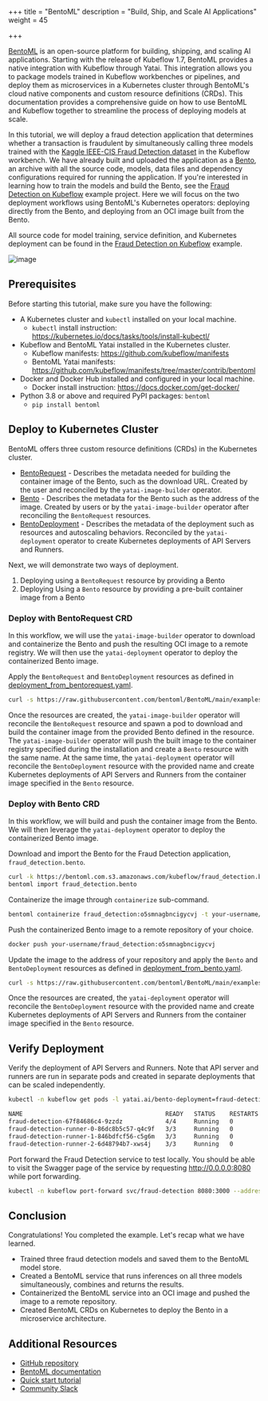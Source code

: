 +++
title = "BentoML"
description = "Build, Ship, and Scale AI Applications"
weight = 45

+++

[BentoML](https://github.com/bentoml/BentoML) is an open-source platform for building, shipping, and scaling AI applications. Starting with the release of Kubeflow 1.7, BentoML provides a native integration with Kubeflow through Yatai. This integration allows you to package models trained in Kubeflow workbenches or pipelines, and deploy them as microservices in a Kubernetes cluster through BentoML's cloud native components and custom resource definitions (CRDs). This documentation provides a comprehensive guide on how to use BentoML and Kubeflow together to streamline the process of deploying models at scale.

In this tutorial, we will deploy a fraud detection application that determines whether a transaction is fraudulent by simultaneously calling three models trained with the [Kaggle IEEE-CIS Fraud Detection dataset](https://www.kaggle.com/c/ieee-fraud-detection) in the Kubeflow workbench. We have already built and uploaded the application as a [Bento](https://docs.bentoml.org/en/latest/concepts/bento.html), an archive with all the source code, models, data files and dependency configurations required for running the application. If you're interested in learning how to train the models and build the Bento, see the [Fraud Detection on Kubeflow](https://github.com/bentoml/BentoML/tree/main/examples/kubeflow) example project. Here we will focus on the two deployment workflows using BentoML's Kubernetes operators: deploying directly from the Bento, and deploying from an OCI image built from the Bento.

All source code for model training, service definition, and Kubernetes deployment can be found in the [Fraud Detection on Kubeflow](https://github.com/bentoml/BentoML/tree/main/examples/kubeflow) example.

![image](https://user-images.githubusercontent.com/861225/226851915-141ccf42-0374-4b68-89bd-450c8edf1c06.png)

## Prerequisites

Before starting this tutorial, make sure you have the following:

* A Kubernetes cluster and `kubectl` installed on your local machine.
    * `kubectl` install instruction: https://kubernetes.io/docs/tasks/tools/install-kubectl/
* Kubeflow and BentoML Yatai installed in the Kubernetes cluster.
    * Kubeflow manifests: https://github.com/kubeflow/manifests 
    * BentoML Yatai manifests: https://github.com/kubeflow/manifests/tree/master/contrib/bentoml
* Docker and Docker Hub installed and configured in your local machine.
    * Docker install instruction: https://docs.docker.com/get-docker/
* Python 3.8 or above and required PyPI packages: `bentoml`
    * ```pip install bentoml```

## Deploy to Kubernetes Cluster

BentoML offers three custom resource definitions (CRDs) in the Kubernetes cluster.

- [BentoRequest](https://docs.bentoml.org/projects/yatai/en/latest/concepts/bentorequest_crd.html) - Describes the metadata needed for building the container image of the Bento, such as the download URL. Created by the user and reconciled by the `yatai-image-builder` operator.
- [Bento](https://docs.bentoml.org/projects/yatai/en/latest/concepts/bento_crd.html) - Describes the metadata for the Bento such as the address of the image. Created by users or by the `yatai-image-builder` operator after reconciling the `BentoRequest` resources.
- [BentoDeployment](https://docs.bentoml.org/projects/yatai/en/latest/concepts/bentodeployment_crd.html) - Describes the metadata of the deployment such as resources and autoscaling behaviors. Reconciled by the `yatai-deployment` operator to create Kubernetes deployments of API Servers and Runners.

Next, we will demonstrate two ways of deployment.

1. Deploying using a `BentoRequest` resource by providing a Bento
2. Deploying Using a `Bento` resource by providing a pre-built container image from a Bento

### Deploy with BentoRequest CRD

In this workflow, we will use the `yatai-image-builder` operator to download and containerize the Bento and push the resulting OCI image to a remote registry. We will then use the `yatai-deployment` operator to deploy the containerized Bento image.

Apply the `BentoRequest` and `BentoDeployment` resources as defined in [deployment_from_bentorequest.yaml](https://raw.githubusercontent.com/bentoml/BentoML/main/examples/kubeflow/deployment_from_bentorequest.yaml).

```bash
curl -s https://raw.githubusercontent.com/bentoml/BentoML/main/examples/kubeflow/deployment_from_bentorequest.yaml | kubectl apply -f -
```

Once the resources are created, the `yatai-image-builder` operator will reconcile the `BentoRequest` resource and spawn a pod to download and build the container image from the provided Bento defined in the resource. The `yatai-image-builder` operator will push the built image to the container registry specified during the installation and create a `Bento` resource with the same name. At the same time, the `yatai-deployment` operator will reconcile the `BentoDeployment` resource with the provided name and create Kubernetes deployments of API Servers and Runners from the container image specified in the `Bento` resource.

### Deploy with Bento CRD

In this workflow, we will build and push the container image from the Bento. We will then leverage the `yatai-deployment` operator to deploy the containerized Bento image.

Download and import the Bento for the Fraud Detection application, `fraud_detection.bento`.

```bash
curl -k https://bentoml.com.s3.amazonaws.com/kubeflow/fraud_detection.bento -o fraud_detection.bento
bentoml import fraud_detection.bento
```

Containerize the image through `containerize` sub-command.

```bash
bentoml containerize fraud_detection:o5smnagbncigycvj -t your-username/fraud_detection:o5smnagbncigycvj
```

Push the containerized Bento image to a remote repository of your choice.

```bash
docker push your-username/fraud_detection:o5smnagbncigycvj
```

Update the image to the address of your repository and apply the `Bento` and `BentoDeployment` resources as defined in [deployment_from_bento.yaml](https://raw.githubusercontent.com/bentoml/BentoML/main/examples/kubeflow/deployment_from_bento.yaml).

```bash
curl -s https://raw.githubusercontent.com/bentoml/BentoML/main/examples/kubeflow/deployment_from_bento.yaml | kubectl apply -f -
```

Once the resources are created, the `yatai-deployment` operator will reconcile the `BentoDeployment` resource with the provided name and create Kubernetes deployments of API Servers and Runners from the container image specified in the `Bento` resource.

## Verify Deployment

Verify the deployment of API Servers and Runners. Note that API server and runners are run in separate pods and created in separate deployments that can be scaled independently.

```bash
kubectl -n kubeflow get pods -l yatai.ai/bento-deployment=fraud-detection

NAME                                        READY   STATUS    RESTARTS   AGE
fraud-detection-67f84686c4-9zzdz            4/4     Running   0          10s
fraud-detection-runner-0-86dc8b5c57-q4c9f   3/3     Running   0          10s
fraud-detection-runner-1-846bdfcf56-c5g6m   3/3     Running   0          10s
fraud-detection-runner-2-6d48794b7-xws4j    3/3     Running   0          10s
```

Port forward the Fraud Detection service to test locally. You should be able to visit the Swagger page of the service by requesting http://0.0.0.0:8080 while port forwarding.

```bash
kubectl -n kubeflow port-forward svc/fraud-detection 8080:3000 --address 0.0.0.0
```

## Conclusion

Congratulations! You completed the example. Let's recap what we have learned.

- Trained three fraud detection models and saved them to the BentoML model store.
- Created a BentoML service that runs inferences on all three models simultaneously, combines and returns the results.
- Containerized the BentoML service into an OCI image and pushed the image to a remote repository.
- Created BentoML CRDs on Kubernetes to deploy the Bento in a microservice architecture.


## Additional Resources

* [GitHub repository](https://github.com/bentoml/BentoML)
* [BentoML documentation](https://docs.bentoml.org)
* [Quick start tutorial](https://docs.bentoml.org/en/latest/tutorial.html)
* [Community Slack](https://l.linklyhq.com/l/ktIc)
